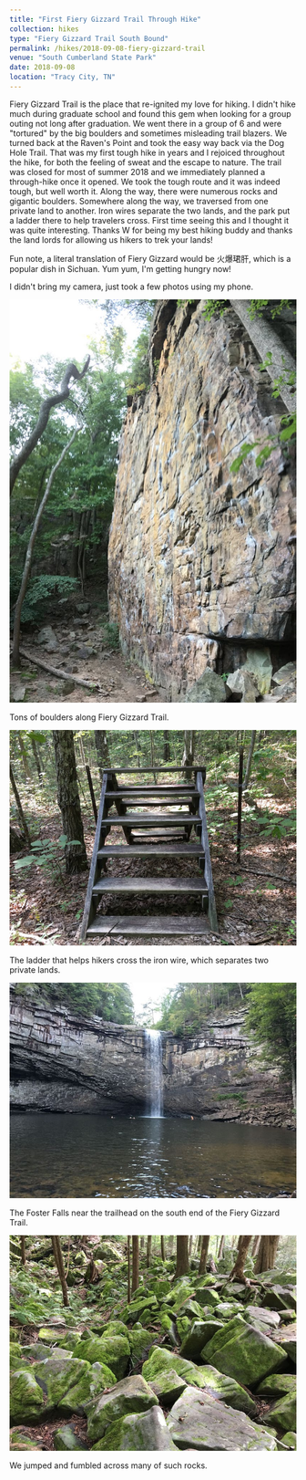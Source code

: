 ```yaml
---
title: "First Fiery Gizzard Trail Through Hike"
collection: hikes
type: "Fiery Gizzard Trail South Bound"
permalink: /hikes/2018-09-08-fiery-gizzard-trail
venue: "South Cumberland State Park"
date: 2018-09-08
location: "Tracy City, TN"
---
```


Fiery Gizzard Trail is the place that re-ignited my love for hiking. I didn't hike much during graduate school and found this gem when looking for a group outing not long after graduation. We went there in a group of 6 and were "tortured" by the big boulders and sometimes misleading trail blazers. We turned back at the Raven's Point and took the easy way back via the Dog Hole Trail. That was my first tough hike in years and I rejoiced throughout the hike, for both the feeling of sweat and the escape to nature. The trail was closed for most of summer 2018 and we immediately planned a through-hike once it opened. We took the tough route and it was indeed tough, but well worth it. Along the way, there were numerous rocks and gigantic boulders. Somewhere along the way, we traversed from one private land to another. Iron wires separate the two lands, and the park put a ladder there to help travelers cross. First time seeing this and I thought it was quite interesting. Thanks W for being my best hiking buddy and thanks the land lords for allowing us hikers to trek your lands!

Fun note, a literal translation of Fiery Gizzard would be 火爆珺肝, which is a popular dish in Sichuan. Yum yum, I'm getting hungry now!

I didn't bring my camera, just took a few photos using my phone. 

![boulder](/images/fg_boulder.JPG)

Tons of boulders along Fiery Gizzard Trail.

![ladder](/images/fg_ladder.JPG)

The ladder that helps hikers cross the iron wire, which separates two private lands.

![falls](/images/fg_falls.JPG)

The Foster Falls near the trailhead on the south end of the Fiery Gizzard Trail.

![rocks](/images/fg_rocks.JPG)

We jumped and fumbled across many of such rocks.
